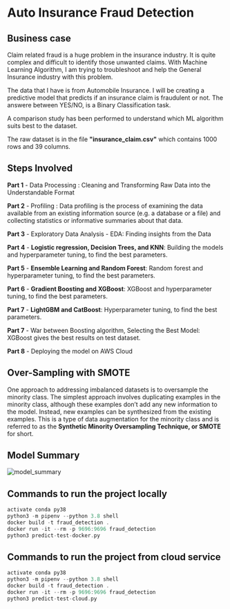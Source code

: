 # Auto Insurance Fraud Detection

## Business case

Claim related fraud is a huge problem in the insurance industry. It is quite complex and difficult to identify those unwanted claims. With Machine Learning Algorithm, I am trying to troubleshoot and help the General Insurance industry with this problem.

The data that I have is from Automobile Insurance. I will be creating a predictive model that predicts if an insurance claim is fraudulent or not. The answere between YES/NO, is a Binary Classification task.

A comparison study has been performed to understand which ML algorithm suits best to the dataset.

The raw dataset is in the file **"insurance_claim.csv"** which contains 1000 rows and 39 columns.

## Steps Involved

**Part 1** - Data Processing : Cleaning and Transforming Raw Data into the Understandable Format

**Part 2** - Profiling : Data profiling is the process of examining the data available from an existing information source (e.g. a database or a file) and collecting statistics or informative summaries about that data.

**Part 3** - Exploratory Data Analysis - EDA: Finding insights from the Data

**Part 4** - **Logistic regression, Decision Trees, and KNN**: Building the models and hyperparameter tuning, to find the best parameters.

**Part 5** - **Ensemble Learning and Random Forest**: Random forest and hyperparameter tuning, to find the best parameters.

**Part 6** - **Gradient Boosting and XGBoost**: XGBoost and hyperparameter tuning, to find the best parameters.

**Part 7** - **LightGBM and CatBoost**: Hyperparameter tuning, to find the best parameters.

**Part 7** - War between Boosting algorithm, Selecting the Best Model: XGBoost gives the best results on test dataset.

**Part 8** - Deploying the model on AWS Cloud

## Over-Sampling with SMOTE

One approach to addressing imbalanced datasets is to oversample the minority class. 
The simplest approach involves duplicating examples in the minority class, although these examples don’t add any new information to the model. 
Instead, new examples can be synthesized from the existing examples. 
This is a type of data augmentation for the minority class and is referred to as the **Synthetic Minority Oversampling Technique, or SMOTE** for short.

## Model Summary

![model_summary](https://user-images.githubusercontent.com/69073063/138944750-e64b36dd-d05c-4fb7-9e6f-fbac7e466a53.png)

## Commands to run the project locally

```scala
activate conda py38
python3 -m pipenv --python 3.8 shell 
docker build -t fraud_detection .
docker run -it --rm -p 9696:9696 fraud_detection
python3 predict-test-docker.py
``` 

## Commands to run the project from cloud service

```scala
activate conda py38
python3 -m pipenv --python 3.8 shell 
docker build -t fraud_detection .
docker run -it --rm -p 9696:9696 fraud_detection
python3 predict-test-cloud.py
``` 
